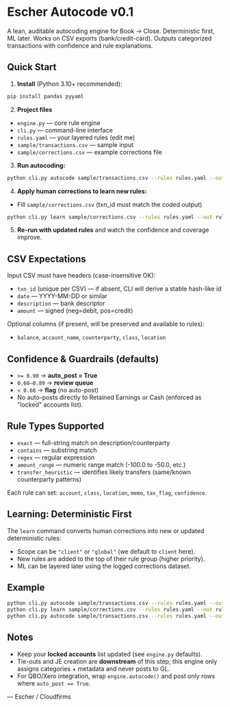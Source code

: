 # Escher Autocode v0.1

A lean, auditable autocoding engine for Book → Close. Deterministic first, ML later.
Works on CSV exports (bank/credit-card). Outputs categorized transactions with confidence and rule explanations.

## Quick Start

1) **Install** (Python 3.10+ recommended):
```bash
pip install pandas pyyaml
```

2) **Project files**
- `engine.py` — core rule engine
- `cli.py` — command-line interface
- `rules.yaml` — your layered rules (edit me)
- `sample/transactions.csv` — sample input
- `sample/corrections.csv` — example corrections file

3) **Run autocoding:**
```bash
python cli.py autocode sample/transactions.csv --rules rules.yaml --out out/coded.csv
```

4) **Apply human corrections to learn new rules:**
- Fill `sample/corrections.csv` (txn_id must match the coded output)
```bash
python cli.py learn sample/corrections.csv --rules rules.yaml --out rules.yaml
```

5) **Re-run with updated rules** and watch the confidence and coverage improve.

## CSV Expectations

Input CSV must have headers (case-insensitive OK):
- `txn_id` (unique per CSV) — if absent, CLI will derive a stable hash-like id
- `date` — YYYY-MM-DD or similar
- `description` — bank descriptor
- `amount` — signed (neg=debit, pos=credit)

Optional columns (if present, will be preserved and available to rules):
- `balance`, `account_name`, `counterparty`, `class`, `location`

## Confidence & Guardrails (defaults)
- `>= 0.90` → **auto_post = True**
- `0.60–0.89` → **review queue**
- `< 0.60` → **flag** (no auto-post)
- No auto-posts directly to Retained Earnings or Cash (enforced as "locked" accounts list).

## Rule Types Supported
- `exact` — full-string match on description/counterparty
- `contains` — substring match
- `regex` — regular expression
- `amount_range` — numeric range match (-100.0 to -50.0, etc.)
- `transfer_heuristic` — identifies likely transfers (same/known counterparty patterns)

Each rule can set: `account`, `class`, `location`, `memo`, `tax_flag`, `confidence`.

## Learning: Deterministic First
The `learn` command converts human corrections into new or updated deterministic rules:
- Scope can be `"client"` or `"global"` (we default to `client` here).
- New rules are added to the top of their rule group (higher priority).
- ML can be layered later using the logged corrections dataset.

## Example
```bash
python cli.py autocode sample/transactions.csv --rules rules.yaml --out out/coded.csv
python cli.py learn sample/corrections.csv --rules rules.yaml --out rules.yaml
python cli.py autocode sample/transactions.csv --rules rules.yaml --out out/coded.csv
```

## Notes
- Keep your **locked accounts** list updated (see `engine.py` defaults).
- Tie-outs and JE creation are **downstream** of this step; this engine only assigns categories + metadata and never posts to GL.
- For QBO/Xero integration, wrap `engine.autocode()` and post only rows where `auto_post == True`.

— Escher / Cloudfirms
